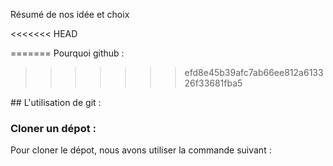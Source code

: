 Résumé de nos idée et choix

<<<<<<< HEAD

=======
Pourquoi github :
>>>>>>> efd8e45b39afc7ab66ee812a613326f33681fba5


## L'utilisation de git :

### Cloner un dépot :

Pour cloner le dépot, nous avons utiliser la commande suivant :

